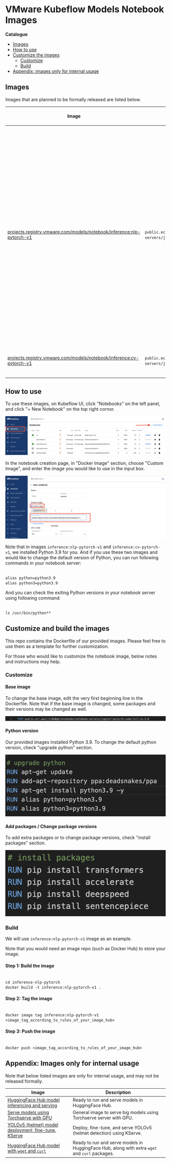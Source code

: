 # VMware Kubeflow Models Notebook Images

**Catalogue**

- [Images](#images)
- [How to use](#how-to-use)
- [Customize the images](#customize-the-images)
    - [Customize](#customize)
    - [Build](#build)
- [Appendix: images only for internal usage](#appendix-images-only-for-internal-usage)

## Images

Images that are planned to be formally released are listed below.

| Image | Base Image | Already Have (in Base Image) | Extra Packages | Functions |
| ----- | ---------- | ---------------------------- | -------------- | --------- |
| [projects.registry.vmware.com/models/notebook/inference:nlp-pytorch-v1](./inference-nlp-pytorch/Dockerfile) | `public.ecr.aws/j1r0q0g6/notebooks/notebook-servers/jupyter-pytorch-cuda-full:v1.5.0` | `python3.8`, `pip`, `kfp`, `kfp-server-api`, `kfserving`, `bokeh`, `cloudpickle`, `dill`, `ipympl`, `ipywidgets`, `jupyterlab-git`, `matplotlib`, `pandas`, `scikit-image`, `scikit-learn`, `scipy`, `seaborn`, `xgboost`, `fastai`, `torch`, `torchvision`, `torchaudio`, `bash`, `bzip2`, `locales`, `nano`, `unzip`, `vim`, `zip`, `ca-certificates`, `git`, `gnupg`, `gnupg2`, `lsb-release`, `software-properties-common`, `tzdata`, `git`, `curl`, `wget`, `kubectl`, `jupyterlab`, `notebook`, `ipykernel`, `numpy`, `requests` | `python3.9`, `transformers`, `accelerate`, `deepspeed`, `sentencepiece` | NLP model inference |
| [projects.registry.vmware.com/models/notebook/inference:cv-pytorch-v1](./inference-cv-pytorch/Dockerfile) | `public.ecr.aws/j1r0q0g6/notebooks/notebook-servers/jupyter-pytorch-cuda-full:v1.5.0` | Same as above | `python3.9`, `accelerate`, `opencv-python-headless`, `diffusers` | CV model inference |

## How to use

To use these images, on Kubeflow UI, click "Notebooks" on the left panel, and click "+ New Notebook" on the top right cornor.

![notebook-new](./img/notebook-new.png)

In the notebook creation page, in "Docker Image" section, choose "Custom Image", and enter the image you would like to use in the input box.

![notebook-custom](./img/notebook-custom.png)

Note that in images `inference:nlp-pytorch-v1` and `inference:cv-pytorch-v1`, we installed Python 3.9 for you. And if you use these two images and would like to change the default version of Python, you can run following commands in your notebook server:

```shell

alias python=python3.9
alias python3=python3.9

```

And you can check the exiting Python versions in your notebook server using following command:

```shell

ls /usr/bin/python**

```

## Customize and build the images

This repo contains the Dockerfile of our provided images. Please feel free to use them as a template for further customization.

For those who would like to customize the notebook image, below notes and instructions may help.

### Customize

#### Base image

To change the base image, edit the very first beginning line in the Dockerfile. Note that if the base image is changed, some packages and their versions may be changed as well.

![dockerfile-base-image](./img/dockerfile-base-image.png)

#### Python version

Our provided images installed Python 3.9. To change the default python version, check "upgrade python" section.

![dockerfile-python](./img/dockerfile-python.png)

#### Add packages / Change package versions

To add extra packages or to change package versions, check "install packages" section.

![dockerfile-package](./img/dockerfile-package.png)

### Build

We will use `inference:nlp-pytorch-v1` image as an example. 

Note that you would need an image repo (such as Docker Hub) to store your image.

#### Step 1: Build the image

```shell

cd inference-nlp-pytorch
docker build -t inference:nlp-pytorch-v1 .

```

#### Step 2: Tag the image

```shell

docker image tag inference:nlp-pytorch-v1 <image_tag_according_to_rules_of_your_image_hub>

```

#### Step 3: Push the image

```shell

docker push <image_tag_according_to_rules_of_your_image_hub>

```

## Appendix: Images only for internal usage

Note that below listed images are only for internal usage, and may not be released formally.

| Image                                                                               | Description                                       |
| ----------------------------------------------------------------------------------- | ------------------------------------------------- |
| [HuggingFace Hub model inferencing and serving](./internal-usage/hf-inference-deploy/Dockerfile)   | Ready to run and serve models in HuggingFace Hub. |
| [Serve models using Torchserve with GPU](./internal-usage/serve-torchserve-gpu/Dockerfile)         | General image to serve big models using Torchserve server with GPU. |
| [YOLOv5 (helmet) model deployment, fine-tune, KServe](./internal-usage/yolov5/Dockerfile)          | Deploy, fine-tune, and serve YOLOv5 (helmet detection) using KServe. |
| [HuggingFace Hub model with `wget` and `curl`](./internal-usage/hf-inference-serve-wget/Dockerfile) | Ready to run and serve models in HuggingFace Hub, along with extra `wget` and `curl` packages. |
